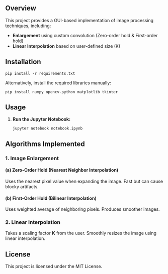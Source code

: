 <h2>Overview</h2>
<p>This project provides a GUI-based implementation of image processing techniques, including:</p>
<ul>
    <li><strong>Enlargement</strong> using custom convolution (Zero-order hold & First-order hold)</li>
    <li><strong>Linear Interpolation</strong> based on user-defined size (K)</li>
</ul>

<h2>Installation</h2>
<pre><code>pip install -r requirements.txt</code></pre>
<p>Alternatively, install the required libraries manually:</p>
<pre><code>pip install numpy opencv-python matplotlib tkinter</code></pre>

<h2>Usage</h2>
<ol>
    <li><strong>Run the Jupyter Notebook:</strong></li>
    <pre><code>jupyter notebook notebook.ipynb</code></pre>
</ol>

<h2>Algorithms Implemented</h2>
<h3>1. Image Enlargement</h3>
<h4>(a) Zero-Order Hold (Nearest Neighbor Interpolation)</h4>
<p>Uses the nearest pixel value when expanding the image. Fast but can cause blocky artifacts.</p>
<h4>(b) First-Order Hold (Bilinear Interpolation)</h4>
<p>Uses weighted average of neighboring pixels. Produces smoother images.</p>

<h3>2. Linear Interpolation</h3>
<p>Takes a scaling factor <strong>K</strong> from the user. Smoothly resizes the image using linear interpolation.</p>


<h2>License</h2>
<p>This project is licensed under the MIT License.</p>
